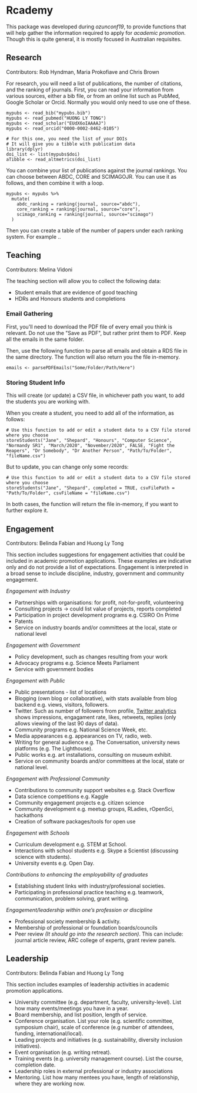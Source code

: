# Rcademy

This package was developed during _ozunconf19_, to provide functions that will help gather the information required to apply for _academic promotion_. Though this is quite general, it is mostly focused in Australian requisites.


## Research

Contributors: Rob Hyndman, Maria Prokofiave and Chris Brown

For research, you will need a list of publications, the number of citations, and the ranking of journals. First, you can read your information from various sources, either a bib file, or from an online list such as PubMed, Google Scholar or Orcid. Normally you would only need to use one of these.

```{r}
mypubs <- read_bib("mypubs.bib")
mypubs <- read_pubmed("HUONG LY TONG")
mypubs <- read_scholar("EUdX6oIAAAAJ")
mypubs <- read_orcid("0000-0002-8462-0105")

# For this one, you need the list of your DOIs
# It will give you a tibble with publication data
library(dplyr)
doi_list <- list(mypubs$doi)
aTibble <- read_altmetrics(doi_list)
```

You can combine your list of publications against the journal rankings. You can choose between ABDC, CORE and SCIMAGOJR. You can use it as follows, and then combine it with a loop.

```{r}
mypubs <- mypubs %>%
  mutate(
    abdc_ranking = ranking(journal, source="abdc"),
    core_ranking = ranking(journal, source="core"),
    scimago_ranking = ranking(journal, source="scimago")
  )
```

Then you can create a table of the number of papers under each ranking system. For example ..



## Teaching

Contributors: Melina Vidoni

The teaching section will allow you to collect the following data:

- Student emails that are evidence of good teaching
- HDRs and Honours students and completions

### Email Gathering
First, you'll need to download the PDF file of every email you think is relevant. Do not use the "Save as PDF", but rather print them to PDF. Keep all the emails in the same folder.

Then, use the following function to parse all emails and obtain a RDS file in the same directory. The function will also return you the file in-memory.

```{r eval=FALSE, include=FALSE}
emails <- parsePDFEmails("Some/Folder/Path/Here")
```


### Storing Student Info

This will create (or update) a CSV file, in whichever path you want, to add the students you are working with.

When you create a student, you need to add all of the information, as follows:

```{r eval=FALSE, include=FALSE}
# Use this function to add or edit a student data to a CSV file stored where you choose
storeStudents("Jane", "Shepard", "Honours", "Computer Science", "Normandy SR1", "March/2020", "November/2020", FALSE, "Fight the Reapers", "Dr Somebody", "Dr Another Person", "Path/To/Folder", "fileName.csv")

```

But to update, you can change only some records:

```{r eval=FALSE, include=FALSE}
# Use this function to add or edit a student data to a CSV file stored where you choose
storeStudents("Jane", "Shepard", completed = TRUE, csvFilePath =  "Path/To/Folder", csvFileName = "fileName.csv")

```

In both cases, the function will return the file in-memory, if you want to further explore it.



## Engagement

Contributors: Belinda Fabian and Huong Ly Tong

This section includes suggestions for engagement activities that could be included in academic promotion applications. These examples are indicative only and do not provide a list of expectations. Engagement is interpreted in a broad sense to include discipline, industry, government and community engagement.

*Engagement with Industry*

- Partnerships with organisations: for profit, not-for-profit, volunteering
- Consulting projects -> could list value of projects, reports completed
- Participation in project development programs e.g. CSIRO On Prime
- Patents
- Service on industry boards and/or committees at the local, state or national level

*Engagement with Government*

- Policy development, such as changes resulting from your work
- Advocacy programs e.g. Science Meets Parliament
- Service with government bodies

*Engagement with Public*

- Public presentations - list of locations
- Blogging (own blog or collaborative), with stats available from blog backend e.g. views, visitors, followers.
- Twitter. Such as number of followers from profile, [Twitter analytics](https://analytics.twitter.com)  shows impressions, engagament rate, likes, retweets, replies (only allows viewing of the last 90 days of data).
- Community programs e.g. National Science Week, etc.
- Media appearances e.g. appearances on TV, radio, web.
- Writing for general audience e.g. The Conversation, university news platforms (e.g. The Lighthouse).
- Public works e.g. art installations, consulting on museum exhibit.
- Service on community boards and/or committees at the local, state or national level.

*Engagement with Professional Community*

- Contributions to community support websites e.g. Stack Overflow
- Data science competitions e.g. Kaggle
- Community engagement projects e.g. citizen science
- Community development e.g. meetup groups, RLadies, rOpenSci, hackathons
- Creation of software packages/tools for open use

*Engagement with Schools*

- Curriculum development e.g. STEM at School.
- Interactions with school students e.g. Skype a Scientist (discussing science with students).
- University events e.g. Open Day.

*Contributions to enhancing the employability of graduates*

- Establishing student links with industry/professional societies.
- Participating in professional practice teaching e.g. teamwork, communication, problem solving, grant writing.

*Engagement/leadership within one’s profession or discipline*

- Professional society membership & activity.
- Membership of professional or foundation boards/councils
- Peer review _(It should go into the research section)_. This can include: journal article review, ARC college of experts, grant review panels.

## Leadership
Contributors: Belinda Fabian and Huong Ly Tong

This section includes examples of leadership activities in academic promotion applications.

- University committee (e.g. department, faculty, university-level). List how many events/meetings you have in a year.
- Board membership, and list position, length of service.
- Conference organisation. List your role (e.g. scientific committee, symposium chair), scale of conference (e.g number of attendees, funding, international/local).
- Leading projects and initiatives (e.g. sustainability, diversity inclusion initiatives).
- Event organisation (e.g. writing retreat).
- Training events (e.g. university management course). List the course, completion date.
- Leadership roles in external professional or industry associations
- Mentoring. List how many mentees you have, length of relationship, where they are working now.

